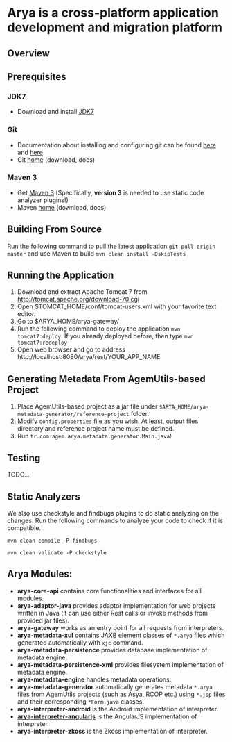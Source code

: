 # Arya is a cross-platform application development and migration platform

## Overview

## Prerequisites

### JDK7

- Download and install [JDK7](http://www.oracle.com/technetwork/java/javase/downloads/jdk7-downloads-1880260.html)

### Git

- Documentation about installing and configuring git can be found [here](https://git-scm.com/book/en/v2/Getting-Started-Installing-Git) and [here](https://git-scm.com/book/en/v2/Getting-Started-First-Time-Git-Setup)
- Git [home](http://git-scm.com/) (download, docs)

### Maven 3

- Get [Maven 3](http://stackoverflow.com/questions/15630055/how-to-install-maven-3-on-ubuntu-15-04-14-10-14-04-lts-13-10-13-04-12-10-12-04-b) (Specifically, **version 3** is needed to use static code analyzer plugins!)
- Maven [home](https://maven.apache.org/) (download, docs)

## Building From Source

Run the following command to pull the latest application `git pull origin master` and use Maven to build `mvn clean install -DskipTests`

## Running the Application

1. Download and extract  Apache Tomcat 7 from http://tomcat.apache.org/download-70.cgi
2. Open $TOMCAT_HOME/conf/tomcat-users.xml with your favorite text editor.
3. Go to $ARYA_HOME/arya-gateway/
4. Run the following command to deploy the application `mvn tomcat7:deploy`. If you already deployed before, then type `mvn tomcat7:redeploy`
5. Open web browser and go to address http://localhost:8080/arya/rest/YOUR_APP_NAME

## Generating Metadata From AgemUtils-based Project

1. Place AgemUtils-based project as a jar file under `$ARYA_HOME/arya-metadata-generator/reference-project` folder.
2. Modify `config.properties` file as you wish. At least, output files directory and reference project name must be defined.
3. Run `tr.com.agem.arya.metadata.generator.Main.java`!

## Testing

TODO...

## Static Analyzers

We also use checkstyle and findbugs plugins to do static analyzing on the changes. Run the following commands to analyze your code to check if it is compatible.

`mvn clean compile -P findbugs`

`mvn clean validate -P checkstyle`


## Arya Modules:

- **arya-core-api** contains core functionalities and interfaces for all modules.
- **arya-adaptor-java** provides adaptor implementation for web projects written in Java (it can use either Rest calls or invoke methods from provided jar files).
- **arya-gateway** works as an entry point for all requests from interpreters.
- **arya-metadata-xul** contains JAXB element classes of `*.arya` files which generated automatically with `xjc` command.
- **arya-metadata-persistence** provides database implementation of metadata engine.
- **arya-metadata-persistence-xml** provides filesystem implementation of metadata engine.
- **arya-metadata-engine** handles metadata operations.
- **arya-metadata-generator** automatically generates metadata `*.arya` files from AgemUtils projects (such as Asya, RCOP etc.) using `*.jsp` files and their corresponding `*Form.java` classes.
- **arya-interpreter-android** is the Android implementation of interpreter.
- **[arya-interpreter-angularjs](arya-interpreter-angularjs/README.md)** is the AngularJS implementation of interpreter.
- **arya-interpreter-zkoss** is the Zkoss implementation of interpreter.
